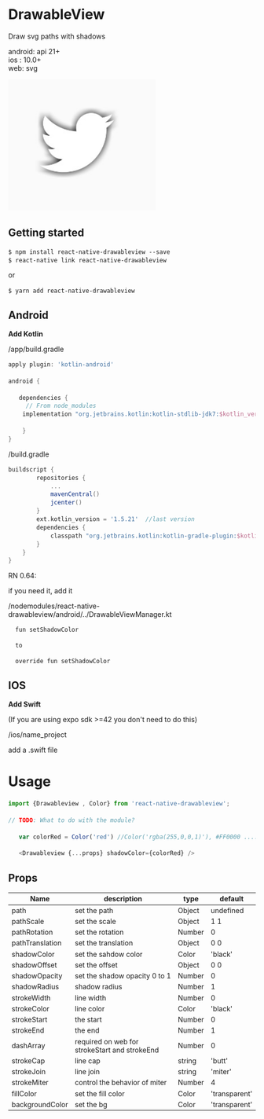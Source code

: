 # DrawableView

Draw svg paths with shadows

android: api 21+   
ios : 10.0+   
web: svg  

<img src="./src/demo.jpg" width="300">


## Getting started

`$ npm install react-native-drawableview --save`  
`$ react-native link react-native-drawableview`  
  
or

`$ yarn add react-native-drawableview `
    
## Android

**Add Kotlin**

/app/build.gradle 

```gradle
apply plugin: 'kotlin-android' 

android {

   dependencies {
     // From node_modules
    implementation "org.jetbrains.kotlin:kotlin-stdlib-jdk7:$kotlin_version"
  
    }
}

```

/build.gradle

```gradle
buildscript {
        repositories {
            ...
            mavenCentral()
            jcenter()
        }
        ext.kotlin_version = '1.5.21'  //last version
        dependencies {
            classpath "org.jetbrains.kotlin:kotlin-gradle-plugin:$kotlin_version"
        }
    }
}

```

RN 0.64:

if you need it, add it

/nodemodules/react-native-drawableview/android/../DrawableViewManager.kt

```
  fun setShadowColor
  
  to

  override fun setShadowColor
```


## IOS

**Add Swift**

(If you are using expo sdk >=42 you don't need to do this)

/ios/name_project

add a .swift file


# Usage
```javascript
import {Drawableview , Color} from 'react-native-drawableview';

// TODO: What to do with the module?

   var colorRed = Color('red') //Color('rgba(255,0,0,1)'), #FF0000 .....

   <Drawableview {...props} shadowColor={colorRed} />

```


## Props   

| Name | description | type | default |
| --- | --- | --- | --- |
| path | set the path | Object | undefined |
| pathScale | set the scale | Object | 1 1 |
| pathRotation | set the rotation | Number | 0 |
| pathTranslation | set the translation  | Object | 0 0 |
| shadowColor | set the sahdow color  | Color | 'black' |
| shadowOffset | set the offset | Object | 0 0 |
| shadowOpacity | set the shadow opacity 0 to 1  | Number | 0 |
| shadowRadius | shadow radius | Number | 1 |
| strokeWidth | line width | Number | 0 |
| strokeColor | line color | Color | 'black' |
| strokeStart | the start | Number | 0 |
| strokeEnd | the end | Number | 1 |
| dashArray | required on web for strokeStart and strokeEnd | Number | 0 |
| strokeCap | line cap | string | 'butt' |
| strokeJoin | line join | string | 'miter' |
| strokeMiter | control the behavior of miter | Number | 4 |
| fillColor | set the fill color  | Color | 'transparent' |
| backgroundColor | set the bg | Color | 'transparent' |

